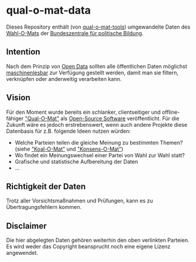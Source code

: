 # qual-o-mat-data

Dieses Repository enthält (von [qual-o-mat-tools](https://github.com/gockelhahn/qual-o-mat-tools)) umgewandelte Daten des [Wahl-O-Mats](https://www.wahl-o-mat.de/) der [Bundeszentrale für politische Bildung](https://www.bpb.de/politik/wahlen/wahl-o-mat/).

## Intention

Nach dem Prinzip von [Open Data](https://de.wikipedia.org/wiki/Open_Data) sollten alle öffentlichen Daten möglichst [maschinenlesbar](https://en.wikipedia.org/wiki/Machine-readable_data) zur Verfügung gestellt werden, damit man sie filtern, verknüpfen oder anderweitig verarbeiten kann.

## Vision

Für den Moment wurde bereits ein schlanker, clientseitiger und offline-fähiger ["Qual-O-Mat"](https://github.com/gockelhahn/qual-o-mat-kiss) als [Open-Source Software](https://de.wikipedia.org/wiki/Open_Source) veröffentlicht. Für die Zukunft wäre es jedoch erstrebenswert, wenn auch andere Projekte diese Datenbasis für z.B. folgende Ideen nutzen würden:
- Welche Parteien teilen die gleiche Meinung zu bestimmten Themen? (siehe ["Koal-O-Mat"](https://github.com/gockelhahn/koal-o-mat-kiss) und ["Konsens-O-Mat"](https://github.com/gockelhahn/konsens-o-mat-kiss))
- Wo findet ein Meinungswechsel einer Partei von Wahl zur Wahl statt?
- Grafische und statistische Aufbereitung der Daten
- ...

## Richtigkeit der Daten

Trotz aller Vorsichtsmaßnahmen und Prüfungen, kann es zu Übertragungsfehlern kommen.

## Disclaimer

Die hier abgelegten Daten gehören weiterhin den oben verlinkten Parteien. Es wird weder das Copyright beansprucht noch eine eigene Lizenz angewendet.
